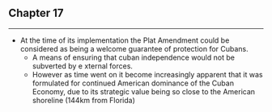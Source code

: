 ## Chapter 17 
---
- At the time of its implementation the Plat Amendment could be considered as being a welcome guarantee of protection for Cubans.
	- A means of ensuring that cuban independence would not be subverted by e xternal forces.
	- However as time went on it become increasingly apparent that it was formulated for continued American dominance of the Cuban Economy, due to its strategic value being so close to the American shoreline (144km from Florida)